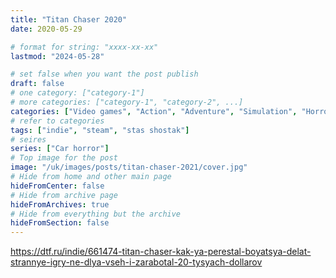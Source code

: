 ```yaml
---
title: "Titan Chaser 2020"
date: 2020-05-29

# format for string: "xxxx-xx-xx"
lastmod: "2024-05-28"

# set false when you want the post publish
draft: false
# one category: ["category-1"]
# more categories: ["category-1", "category-2", ...]
categories: ["Video games", "Action", "Adventure", "Simulation", "Horror"]
# refer to categories
tags: ["indie", "steam", "stas shostak"]
# seires
series: ["Car horror"]
# Top image for the post
image: "/uk/images/posts/titan-chaser-2021/cover.jpg"
# Hide from home and other main page
hideFromCenter: false
# Hide from archive page
hideFromArchives: true
# Hide from everything but the archive
hideFromSection: false
---
```

https://dtf.ru/indie/661474-titan-chaser-kak-ya-perestal-boyatsya-delat-strannye-igry-ne-dlya-vseh-i-zarabotal-20-tysyach-dollarov
<!--more-->